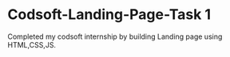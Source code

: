 # Codsoft-Landing-Page-Task 1

Completed my codsoft internship by building Landing page using HTML,CSS,JS.
